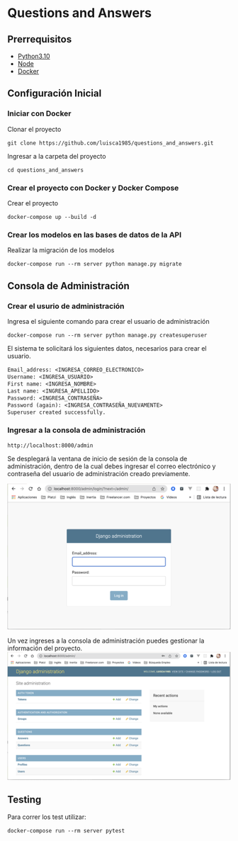 # Questions and Answers

## Prerrequisitos
- [Python3.10](https://www.python.org/downloads/)
- [Node](https://nodejs.org/es/download/)
- [Docker](https://docs.docker.com/get-docker/)

## Configuración Inicial
### Iniciar con Docker
Clonar el proyecto

```
git clone https://github.com/luisca1985/questions_and_answers.git
```

Ingresar a la carpeta del proyecto

```
cd questions_and_answers
```

### Crear el proyecto con Docker y Docker Compose
Crear el proyecto

```
docker-compose up --build -d
```
### Crear los modelos en las bases de datos de la API
Realizar la migración de los modelos

```
docker-compose run --rm server python manage.py migrate
```

## Consola de Administración
### Crear el usurio de administración
Ingresa el siguiente comando para crear el usuario de administración
```
docker-compose run --rm server python manage.py createsuperuser
```

El sistema te solicitará los siguientes datos, necesarios para crear el usuario.
```
Email_address: <INGRESA_CORREO_ELECTRONICO>
Username: <INGRESA_USUARIO>
First name: <INGRESA_NOMBRE>
Last name: <INGRESA_APELLIDO>
Password: <INGRESA_CONTRASEÑA>
Password (again): <INGRESA_CONTRASEÑA_NUEVAMENTE>
Superuser created successfully.
```
### Ingresar a la consola de administración

```http
http://localhost:8000/admin
```
Se desplegará la ventana de inicio de sesión de la consola de administración, dentro de la cual debes ingresar el correo electrónico y contraseña del usuario de administración creado previamente.

![alt](readmepics/admin_login.png)

Un vez ingreses a la consola de administración puedes gestionar la información del proyecto.
![alt](readmepics/admin_main_board.png)

## Testing
Para correr los test utilizar:
```
docker-compose run --rm server pytest
```